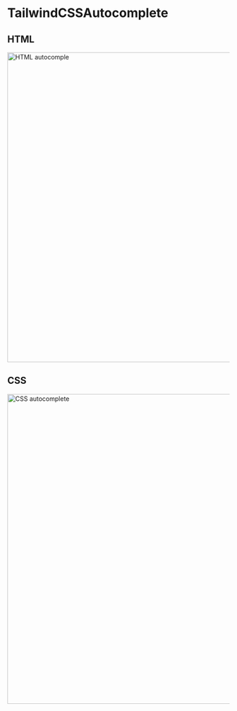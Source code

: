 # TailwindCSSAutocomplete

## HTML

<img src="https://raw.githubusercontent.com/bradlc/vscode-tailwindcss/master/img/sublime/html.gif" alt="HTML autocomple" width="700">

## CSS

<img src="https://raw.githubusercontent.com/bradlc/vscode-tailwindcss/master/img/sublime/css.gif" alt="CSS autocomplete" width="700">
